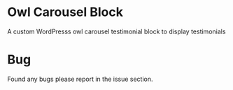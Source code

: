# Owl Carousel Block
 A custom WordPresss owl carousel testimonial block to display testimonials

# Bug
  Found any bugs please report in the issue section.

